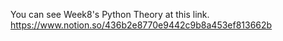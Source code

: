You can see Week8's Python Theory at this link. <br>
https://www.notion.so/436b2e8770e9442c9b8a453ef813662b
